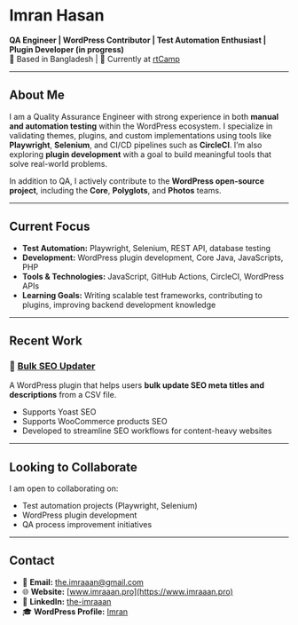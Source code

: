 # Imran Hasan

**QA Engineer | WordPress Contributor | Test Automation Enthusiast | Plugin Developer (in progress)**  
📍 Based in Bangladesh | 💼 Currently at [rtCamp](https://rtcamp.com)

---

## About Me

I am a Quality Assurance Engineer with strong experience in both **manual and automation testing** within the WordPress ecosystem. I specialize in validating themes, plugins, and custom implementations using tools like **Playwright**, **Selenium**, and CI/CD pipelines such as **CircleCI**. I’m also exploring **plugin development** with a goal to build meaningful tools that solve real-world problems.

In addition to QA, I actively contribute to the **WordPress open-source project**, including the **Core**, **Polyglots**, and **Photos** teams.

---

## Current Focus

- **Test Automation:** Playwright, Selenium, REST API, database testing  
- **Development:** WordPress plugin development, Core Java, JavaScripts, PHP
- **Tools & Technologies:** JavaScript, GitHub Actions, CircleCI, WordPress APIs 
- **Learning Goals:** Writing scalable test frameworks, contributing to plugins, improving backend development knowledge

---

## Recent Work

### 🔌 [Bulk SEO Updater](https://wordpress.org/plugins/bulk-seo-updater/)
A WordPress plugin that helps users **bulk update SEO meta titles and descriptions** from a CSV file.  
- Supports Yoast SEO
- Supports WooCommerce products SEO 
- Developed to streamline SEO workflows for content-heavy websites

---

## Looking to Collaborate

I am open to collaborating on:
- Test automation projects (Playwright, Selenium)  
- WordPress plugin development  
- QA process improvement initiatives

---

## Contact

- 📧 **Email:** the.imraaan@gmail.com  
- 🌐 **Website:** [www.imraaan.pro](https://www.imraaan.pro)  
- 🔗 **LinkedIn:** [the-imraaan](https://www.linkedin.com/in/the-imraaan/)  
- 🎓 **WordPress Profile:** [Imran](https://profiles.wordpress.org/imranhasanraaz/)

